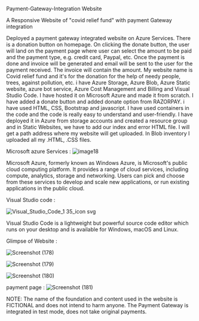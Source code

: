 Payment-Gateway-Integration Website

A Responsive Website of "covid relief fund" with payment Gateway integration

Deployed a payment gateway integrated website on Azure Services. There is a donation button on homepage. On clicking the donate button, the user will land on the payment page where user can select the amount to be paid and the payment type, e.g. credit card, Paypal, etc. Once the payment is done and invoice will be generated and email will be sent to the user for the payment received. The invoice will contain the amount. My website name is Covid relief fund and it's for the donation for the help of needy people, trees, against pollution, etc. i have Azure Storage, Azure Blob, Azure Static website, azure bot service, Azure Cost Management and Billing and Visual Studio Code. I have hosted it on Microsoft Azure and made it from scratch. I have added a donate button and added donate option from RAZORPAY. i have used HTML, CSS, Bootstrap and javascript.
I have used containers in the code and the code is really easy to understand and user-friendly. I have deployed it in Azure from storage accounts and created a resource group and in Static Websites, we have to add our index and error HTML file. I will get a path address where my website will get uploaded. In Blob inventory I uploaded all my .HTML, .CSS files.

Microsoft azure Services :
![image18](https://user-images.githubusercontent.com/79411295/151357121-1da849e4-fcb2-4e42-b567-262f56d32448.png)

Microsoft Azure, formerly known as Windows Azure, is Microsoft's public cloud computing platform. It provides a range of cloud services, including compute, analytics, storage and networking. Users can pick and choose from these services to develop and scale new applications, or run existing applications in the public cloud.

Visual Studio code :


![Visual_Studio_Code_1 35_icon svg](https://user-images.githubusercontent.com/79411295/151357490-a4c557fa-ab9b-4354-ab5f-79f516e54c5d.png)

Visual Studio Code is a lightweight but powerful source code editor which runs on your desktop and is available for Windows, macOS and Linux.

Glimpse of Website :

![Screenshot (178)](https://user-images.githubusercontent.com/79411295/151355851-8718a1b3-3746-4209-81ea-ca96cb4e7735.png)

![Screenshot (179)](https://user-images.githubusercontent.com/79411295/151357738-bb3444eb-b1c9-415d-8982-57aeb9ca5802.png)

![Screenshot (180)](https://user-images.githubusercontent.com/79411295/151357780-a7dfbf99-8a84-420a-b69a-48781adcdb26.png)

payment page :
![Screenshot (181)](https://user-images.githubusercontent.com/79411295/151357842-1f42156f-5baf-437b-947b-a58a867418d2.png)







NOTE: The name of the foundation and content used in the website is FICTIONAL and does not intend to harm anyone. The Payment Gateway is integrated in test mode, does not take original payments.

